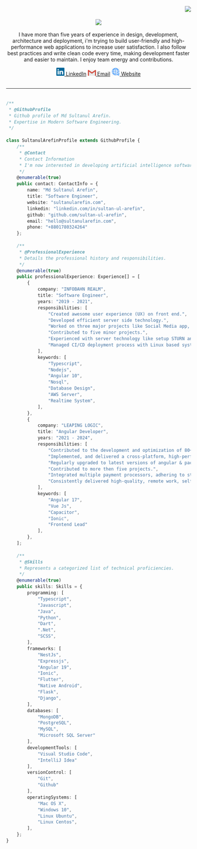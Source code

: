 <div align="right">
<a style="text-decoration: none" target="_blank"href="https://github.com/sultan-ul-arefin">
<img src="https://visitor-badge.laobi.icu/badge?page_id=sultan-ul-arefin.sultan-ul-arefin&left_color=gray&right_color=blue&left_text=Coders%20visitors">
</a>
</div>
<br>
<div align="center">
<img src="https://readme-typing-svg.herokuapp.com/?font=Roboto&weight=900&size=40=true&vCenter=true&width=500&height=70&duration=4000&color=B3B3B3&lines=Hello+There!+👋;+I'm+Sultanul+Arefin!+👨🏽‍💻;" />
<br>
<p>
I have more than five years of experience in design, development, architecture and deployment, i'm trying to build user-friendly and high-performance web applications to increase user satisfaction. I also follow best practices and write clean code every time, making development faster and easier to maintain. I enjoy team energy and contributions.
</p>
  <a href="https://www.linkedin.com/in/sultan-ul-arefin/" title="LinkedIn"><img width="22" src="https://github.com/sultan-ul-arefin/sultan-ul-arefin/blob/main/images/linkedin.svg"> LinkedIn</a>
  <a href="mailto:hello@sultanularefin.com?subject=From%20GitHub&body=Hi,%20there.%20Found%20you%20from%20GitHub." title="Send email"><img width="22" src="https://github.com/sultan-ul-arefin/sultan-ul-arefin/blob/main/images/gmail.png"> Email</a>
  <a href="https://sultanularefin.com/" title="Website"><img width="22" src="https://github.com/sultan-ul-arefin/sultan-ul-arefin/blob/main/images/blog.png"> Website </a>
</div>
<br>
<hr>

```typescript

/**
 * @GithubProfile
 * Github profile of Md Sultanul Arefin.
 * Expertise in Modern Software Engineering.
 */

class SultanulArefinProfile extends GithubProfile {
    /**
     * @Contact
     * Contact Information
     * I'm now interested in developing artificial intelligence software.
     */
    @enumerable(true)
    public contact: ContactInfo = {
        name: "Md Sultanul Arefin",
        title: "Software Engineer",
        website: "sultanularefin.com",
        linkedin: "linkedin.com/in/sultan-ul-arefin",
        github: "github.com/sultan-ul-arefin",
        email: "hello@sultanularefin.com",
        phone: "+8801780324264"
    };

    /**
     * @ProfessionalExperience
     * Details the professional history and responsibilities.
     */
    @enumerable(true)
    public professionalExperience: Experience[] = [
        {
            company: "INFOBAHN REALM",
            title: "Software Engineer",
            years: "2019 - 2021",
            responsibilities: [
                "Created awesome user experience (UX) on front end.",
                "Developed efficient server side technology.",
                "Worked on three major projects like Social Media app, Real time online examination system as fullstack engineer, mostly using (MEAN) stack with socket.io for real time data transmission.",
                "Contributed to five minor projects.",
                "Experienced with server technology like setup STURN and TURN and MongoDB server.",
                "Managed CI/CD deployment process with Linux based system.",
            ],
            keywords: [
                "Typescript",
                "Nodejs",
                "Angular 10",
                "Nosql",
                "Database Design",
                "AWS Server",
                "Realtime System",
            ],
        },
        {
            company: "LEAPING LOGIC",
            title: "Angular Developer",
            years: "2021 - 2024",
            responsibilities: [
                "Contributed to the development and optimization of 80+ features, enhancing functionality and improve system efficiency.",
                "Implemented, and delivered a cross-platform, high-performance mobile application using ionic/capacitor and launched.",
                "Regularly upgraded to latest versions of angular & packages to maintainability and scalability.",
                "Contributed to more then five projects.",
                "Integrated multiple payment processors, adhering to stringent certification guidelines.",
                "Consistently delivered high-quality, remote work, self-discipline and effectiveness in a distributed environment.",
            ],
            keywords: [
                "Angular 17",
                "Vue Js",
                "Capacitor",
                "Ionic",
                "Frontend Lead"
            ],
        },
    ];

    /**
     * @Skills
     * Represents a categorized list of technical proficiencies.
     */
    @enumerable(true)
    public skills: Skills = {
        programming: [
            "Typescript",
            "Javascript",
            "Java",
            "Python",
            "Dart",
            ".Net",
            "SCSS",
        ],
        frameworks: [
            "NestJs",
            "Expressjs",
            "Angular 19",
            "Ionic",
            "Flutter",
            "Native Android",
            "Flask",
            "Django",
        ],
        databases: [
            "MongoDB", 
            "PostgreSQL", 
            "MySQL", 
            "Microsoft SQL Server"
        ],
        developmentTools: [
            "Visual Studio Code", 
            "IntelliJ Idea"
        ],
        versionControl: [
            "Git",
            "Github"
        ],
        operatingSystems: [
            "Mac OS X",
            "Windows 10",
            "Linux Ubuntu",
            "Linux Centos",
        ],
    };
}

```
